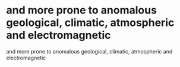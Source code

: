 # and more prone to anomalous geological, climatic, atmospheric and electromagnetic

and more prone to anomalous geological, climatic, atmospheric and electromagnetic
